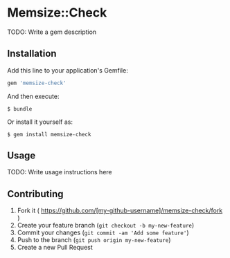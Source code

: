 # Memsize::Check

TODO: Write a gem description

## Installation

Add this line to your application's Gemfile:

```ruby
gem 'memsize-check'
```

And then execute:

    $ bundle

Or install it yourself as:

    $ gem install memsize-check

## Usage

TODO: Write usage instructions here

## Contributing

1. Fork it ( https://github.com/[my-github-username]/memsize-check/fork )
2. Create your feature branch (`git checkout -b my-new-feature`)
3. Commit your changes (`git commit -am 'Add some feature'`)
4. Push to the branch (`git push origin my-new-feature`)
5. Create a new Pull Request

